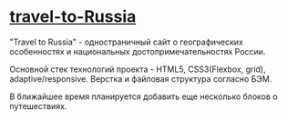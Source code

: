 # [travel-to-Russia](https://travel-to-russia.now.sh/) 

"Travel to Russia" - одностраничный сайт о географических особенностях и национальных достопримечательностях России.

Основной стек технологий проекта - HTML5, CSS3(Flexbox, grid), adaptive/responsive. Верстка и файловая структура согласно БЭМ.

В ближайшее время планируется добавить еще несколько блоков о путешествиях.
